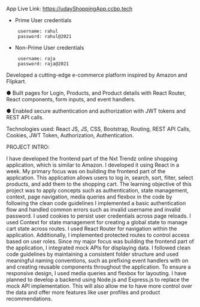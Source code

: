 App Live Link: https://udayShoppingApp.ccbp.tech


- Prime User credentials

  ```text
   username: rahul
   password: rahul@2021
  ```

- Non-Prime User credentials

  ```text
   username: raja
   password: raja@2021
  ```


Developed a cutting-edge e-commerce platform inspired by Amazon and Flipkart.

● Built pages for Login, Products, and Product details with React Router, React components, form inputs, and event handlers.

● Enabled secure authentication and authorization with JWT tokens and REST API calls.

Technologies used: React JS, JS, CSS, Bootstrap, Routing, REST API Calls, Cookies, JWT Token, Authorization, Authentication.

PROJECT INTRO:

I have developed the frontend part of the Nxt Trendz online shopping application, which is similar to Amazon. I developed it using React in a week. My primary focus was on building the frontend part of the application. This application allows users to log in, search, sort, filter, select products, and add them to the shopping cart.
The learning objective of this project was to apply concepts such as authentication, state management, context, page navigation, media queries and flexbox in the code by following the clean code guidelines
I implemented a basic authentication flow and handled common errors such as invalid username and invalid password. I used cookies to persist user credentials across page reloads.
I used Context for state management for creating a global state to manage cart state across routes. I used React Router for navigation within the application. Additionally, I implemented protected routes to control access based on user roles.
Since my major focus was building the frontend part of the application, I integrated mock APIs for displaying data.
I followed clean code guidelines by maintaining a consistent folder structure and used meaningful naming conventions, such as prefixing event handlers with on and creating reusable components throughout the application. 
To ensure a responsive design, I used media queries and flexbox for layouting.
I have planned to develop a backend using Node.js and Express.js to replace the mock API implementation. This will also allow me to have more control over the data and offer more features like user profiles and product recommendations.


